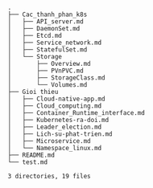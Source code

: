                                     .
                                    ├── Cac_thanh_phan_k8s
                                    │   ├── API_server.md
                                    │   ├── DaemonSet.md
                                    │   ├── Etcd.md
                                    │   ├── Service_network.md
                                    │   ├── StatefulSet.md
                                    │   └── Storage
                                    │       ├── Overview.md
                                    │       ├── PVnPVC.md
                                    │       ├── StorageClass.md
                                    │       └── Volumes.md
                                    ├── Gioi thieu
                                    │   ├── Cloud-native-app.md
                                    │   ├── Cloud_computing.md
                                    │   ├── Container_Runtime_interface.md
                                    │   ├── Kubernetes-ra-doi.md
                                    │   ├── Leader_election.md
                                    │   ├── Lich-su-phat-trien.md
                                    │   ├── Microservice.md
                                    │   └── Namespace_linux.md
                                    ├── README.md
                                    └── test.md
                                    
                                    3 directories, 19 files

